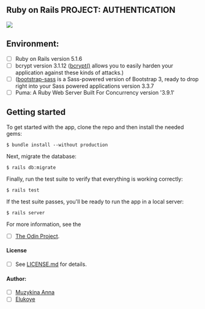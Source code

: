 ## Ruby on Rails PROJECT: AUTHENTICATION

![ ]()


## Environment:
- [ ] Ruby on Rails version 5.1.6
- [ ] bcrypt version 3.1.12 ([bcrypt()](https://github.com/codahale/bcrypt-ruby) allows you to easily harden your application against these kinds of attacks.)
- [ ] ([bootstrap-sass](https://www.rubydoc.info/gems/bootstrap-sass/3.3.6) is a Sass-powered version of Bootstrap 3, ready to drop right into your Sass powered applications version 3.3.7
- [ ] Puma: A Ruby Web Server Built For Concurrency version '3.9.1'

## Getting started

To get started with the app, clone the repo and then install the needed gems:

```
$ bundle install --without production
```

Next, migrate the database:

```
$ rails db:migrate
```

Finally, run the test suite to verify that everything is working correctly:

```
$ rails test
```

If the test suite passes, you'll be ready to run the app in a local server:

```
$ rails server
```

For more information, see the
- [ ] [The Odin Project](https://www.theodinproject.com/courses/ruby-on-rails/lessons/authentication).

#### License
- [ ] See [LICENSE.md](LICENSE.md) for details.

#### Author:
- [ ] [Muzykina Anna](https://github.com/Anna-Myzukina)
- [ ] [Elukoye](https://github.com/Elukoye)